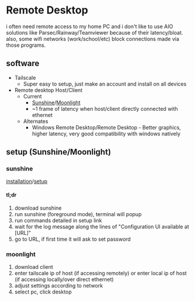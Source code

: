 # Remote Desktop
i often need remote access to my home PC and i don't like to use AIO solutions like Parsec/Rainway/Teamviewer because of their latency/bloat. also, some wifi networks (work/school/etc)  block connections made via those programs.

## software
- Tailscale
  - Super easy to setup, just make an account and install on all devices
- Remote desktop Host/Client
  - Current
    - [Sunshine](https://github.com/LizardByte/Sunshine)/[Moonlight](https://github.com/moonlight-stream/moonlight-qt)
    - ~1 frame of latency when host/client directly connected with ethernet
  - Alternates
    - Windows Remote Desktop/Remote Desktop - Better graphics, higher latency, very good compatibility with windows natively

## setup (Sunshine/Moonlight)
### sunshine
[installation](https://docs.lizardbyte.dev/projects/sunshine/en/latest/about/installation.html#windows)/[setup](https://docs.lizardbyte.dev/projects/sunshine/en/latest/about/usage.html#windows)

#### tl;dr
1. download sunshine
2. run sunshine (foreground mode), terminal will popup
3. run commands detailed in setup link
3. wait for the log message along the lines of "Configuration UI available at [URL]"
4. go to URL, if first time it will ask to set password

### moonlight
1. download client
2. enter tailscale ip of host (if accessing remotely) or enter local ip of host (if accessing locally/over direct ethernet)
3. adjust settings according to network
3. select pc, click desktop
